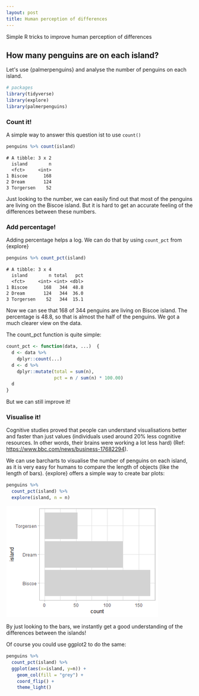 ```yaml
---
layout: post
title: Human perception of differences
---
```


Simple R tricks to improve human perception of differences

## How many penguins are on each island?

Let's use {palmerpenguins} and analyse the number of penguins on each island.

```R
# packages
library(tidyverse)
library(explore)
library(palmerpenguins)
```

### Count it!

A simple way to answer this question ist to use ```count()```

```R
penguins %>% count(island)
```
```
# A tibble: 3 x 2
  island        n
  <fct>     <int>
1 Biscoe      168
2 Dream       124
3 Torgersen    52
```
Just looking to the number, we can easily find out that most of the penguins are living on the Biscoe island. 
But it is hard to get an accurate feeling of the differences between these numbers. 

### Add percentage!

Adding percentage helps a log. We can do that by using ```count_pct``` from {explore}

```R
penguins %>% count_pct(island)
```
```
# A tibble: 3 x 4
  island        n total   pct
  <fct>     <int> <int> <dbl>
1 Biscoe      168   344  48.8
2 Dream       124   344  36.0
3 Torgersen    52   344  15.1
```

Now we can see that 168 of 344 penguins are living on Biscoe island. The percentage is 48.8, so that is almost the half of the penguins.
We got a much clearer view on the data. 

The count_pct function is quite simple:

```R
count_pct <- function(data, ...)  {
  d <- data %>%
    dplyr::count(...)
  d <- d %>%
    dplyr::mutate(total = sum(n),
                  pct = n / sum(n) * 100.00)
  d
} 
```

But we can still improve it!


### Visualise it!

Cognitive studies proved that people can understand visualisations better and faster than just values (individuals used around 20% less cognitive resources. In other words, their brains were working a lot less hard) (Ref: https://www.bbc.com/news/business-17682294).

We can use barcharts to visualise the number of penguins on each island, as it is very easy for humans to compare the length of objects (like the length of bars).
{explore} offers a simple way to create bar plots:

```R
penguins %>% 
  count_pct(island) %>%
  explore(island, n = n)
```
![visualise count_pct](../images/differences-penguins.png)

By just looking to the bars, we instantly get a good understanding of the differences between the islands!

Of course you could use ggplot2 to do the same:

```R
penguins %>% 
  count_pct(island) %>% 
  ggplot(aes(x=island, y=n)) + 
    geom_col(fill = "grey") +
    coord_flip() +
    theme_light()
```


